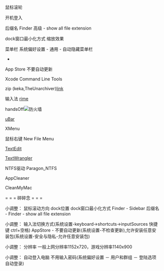 
鼠标滚轮


开机登入

后缀名
Finder 高级 - show all file extension

dock窗口最小化方式
缩放效果

菜单栏
系统偏好设置 - 通用 - 自动隐藏菜单栏

-

App Store
不要自动更新

Xcode Command Line Tools

zip (keka,TheUnarchiver)[link](https://github.com/7900ms/00nottheater_deserted/tree/master/Usage_Manual/Keka)

输入法 [rime](https://github.com/7900ms/00nottheater_deserted/tree/master/Installation_Manual/Rime)

handsOff![防火墙](https://github.com/7900ms/00nottheater_deserted/tree/master/Installation_Manual/HandsOff)

[uBar](https://github.com/7900ms/00nottheater_deserted/tree/master/Installation_Manual/uBar)

XMenu

鼠标右键 New File Menu

[TextEdit](https://github.com/7900ms/00nottheater_deserted/tree/master/Usage_Manual/TextEdit)

[TextWrangler](https://github.com/7900ms/00nottheater_deserted/tree/master/Usage_Manual/TextWrangler)

NTFS驱动 Paragon_NTFS

AppCleaner

CleanMyMac

= = = 碎碎念 = = =

小调整：
鼠标滚动方向
dock位置
dock窗口最小化方式
Finder - Sidebar
后缀名 - Finder - show all file extension

小调整：
输入法切换方式(系统设置-keyboard->shortcuts->inputSources 快捷键 ctrl+空格)
AppStore - 不要自动更新(系统设置-不检查更新),允许安装任意安装包(系统设置-安全与隐私-允许任意安装包)

小调整：
分辨率 一般上网分辨率1152x720，游戏分辨率1140x900

小调整：
自动登入电脑 不用输入密码(系统偏好设置 － 用户和群组 － 登陆选项 自动登录)

#
